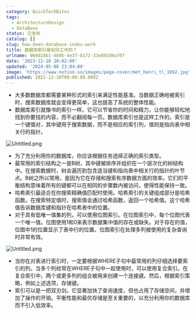 ```yaml
---
category: QuickTechBites
tags:
  - ArchitectureDesign
  - DataBase
status: 已发布
catalog: []
slug: how-does-database-index-work
title: 数据库索引是如何工作的？
urlname: 068d18b1-489b-4e37-b172-33e892d6a70f
date: '2023-12-10 20:02:00'
updated: '2024-05-08 23:04:00'
image: 'https://www.notion.so/images/page-cover/met_henri_tl_1892.jpg'
published: 2022-12-10T08:00:00.000Z
---
```

- 大多数数据库都需要某种形式的索引来满足性能基准。当数据正确地被索引时，搜索数据库就会变得更简单，这也提高了系统的整体性能。
- 数据库索引就像书的索引一样。它可以节省你的时间和精力，让你能够轻松地找到你要找的内容，而不必翻阅每一页。数据库索引也是这样工作的。索引是一个键值对，其中键用于搜索数据，而不是相应的索引列，值则是指向表中相关行的指针。

![Untitled.png](https://prod-files-secure.s3.us-west-2.amazonaws.com/5d24fe63-e567-4804-86f9-9fdc62e13082/3e87f042-644d-48ab-9a58-227f3d930d71/Untitled.png?X-Amz-Algorithm=AWS4-HMAC-SHA256&X-Amz-Content-Sha256=UNSIGNED-PAYLOAD&X-Amz-Credential=ASIAZI2LB466YMJRXW3C%2F20250316%2Fus-west-2%2Fs3%2Faws4_request&X-Amz-Date=20250316T053618Z&X-Amz-Expires=3600&X-Amz-Security-Token=IQoJb3JpZ2luX2VjEMz%2F%2F%2F%2F%2F%2F%2F%2F%2F%2FwEaCXVzLXdlc3QtMiJHMEUCIQCNfhmqlp51KGj6VacBiR9fphxPCYHH0MB9%2BINfo%2BGa%2FwIgRLduhH78pXk7uT6lujwM90xnsZxTQhgNmi1pSqo56jcq%2FwMIJRAAGgw2Mzc0MjMxODM4MDUiDCNgU7nOUpaMvC2IWyrcA83Irg7kbeYdaYn%2BOYXpb2l7h%2FakXB7JiholFLTkSGsTDpPTbvixgkVzL%2BARHJBNV7fino6QmtzqW8Jx23keinHwDQHVYMpAHMXQP7piADZ4fOlHRQJNsqmS77r5aNaDYEVpaVHqyzbXCgYKNWNxOaQJyn5j3EYsdwtYaniUDBgfr%2FTHjh8PHVPwi3DwWsW9atsDulJHo2c6a8FcY6KmoXnNN%2FT3okInq256Cw%2BvQnvwQsmaeDX%2BL0LWBaZfMMb715E1vJVlCYxh%2FDd3vzRHuPSGfcgvU2fzQtY2jrYcVVp4BINs07PzpKOsNAbaA72ItyDj2cr6YIhyQx4Vo2dbvDn%2BlQ8rSQgwM%2BlkpAHPHwZo94wjAw1ib9WVUPw0k2QwGS5vdZ%2FMqyQWJU2CMYA1Q%2B9Gmt4w6EcU9LOCbfbwlffTdsHECDit2nsXzE%2F2MvTa%2B5OrBEVWkkY1IZ7u62K%2BH265t%2BuyCYMECoC0MuIFGj7xFlk0yPvqNgL%2F0evyUuRVZbW9k3Z38KVMX51r4mozDn%2BEI0nfwRGDh6U6w5uWuqMFjTAPE0cmJKEQdFcVI5NIVwkhRKjgcBCGimXeZJ6WZG3eefFm7oUZw4%2BW1wGcSL3OAhBZfQaF2ibSqGMYMJSN2b4GOqUBQUqLuHsxiQkANG3Hz6iPeslRm5G%2Bn9CXY3pbCTfZRbUJtQuzDX5V%2Bmnk%2FlrHs%2FJr3WBN54GsKKGTm4gkmBZFrfQH85FoeYaXxODYg9%2FaJjY8TtB4GAwBMnGjf2s5jJGzBw6s%2B7qqYcnSgpzLVIE2re7AG1Tc8LmzlXfgPVjb221JXvkryqWFq1cZ8zjL0yGCu3kEaimmwb3MHxX9Hj72qxn0hyEw&X-Amz-Signature=15dd6aac7def2e2aa5fbdf4e44ccaf45e1f5e61428cfd91d2bc78196acef6d45&X-Amz-SignedHeaders=host&x-id=GetObject)

- 为了充分利用你的数据库，你应该根据任务选择正确的索引类型。
- 最常用的索引结构之一是B树，其中键被排序并组织在一个层次化的树结构中。在搜索数据时，树会遍历到包含适当键和指向表中相关行的指针的叶节点。B树之所以常用，是因为它在存储和搜索有序数据方面的效率。它们的平衡结构意味着所有的键都可以在相同的步骤数内被访问，使得性能保持一致。
- 哈希索引最适合在你搜索精确值匹配时使用。哈希索引的关键组成部分是哈希函数。在搜索特定值时，搜索值会通过哈希函数，返回一个哈希值。这个哈希值告诉数据库键和指针在哈希表中的位置。
- 对于具有低唯一值集的列，可以使用位图索引。在位图索引中，每个位图代表一个唯一值。位图使用1和0来表示数据集中值的存在或缺失。对于存在的值，位图中1的位置显示了表中行的位置。位图索引在处理多列被使用的复杂查询时非常有效。

![Untitled.png](https://prod-files-secure.s3.us-west-2.amazonaws.com/5d24fe63-e567-4804-86f9-9fdc62e13082/25e88b4a-737d-484e-85cc-b7fe2444aa3c/Untitled.png?X-Amz-Algorithm=AWS4-HMAC-SHA256&X-Amz-Content-Sha256=UNSIGNED-PAYLOAD&X-Amz-Credential=ASIAZI2LB466YMJRXW3C%2F20250316%2Fus-west-2%2Fs3%2Faws4_request&X-Amz-Date=20250316T053618Z&X-Amz-Expires=3600&X-Amz-Security-Token=IQoJb3JpZ2luX2VjEMz%2F%2F%2F%2F%2F%2F%2F%2F%2F%2FwEaCXVzLXdlc3QtMiJHMEUCIQCNfhmqlp51KGj6VacBiR9fphxPCYHH0MB9%2BINfo%2BGa%2FwIgRLduhH78pXk7uT6lujwM90xnsZxTQhgNmi1pSqo56jcq%2FwMIJRAAGgw2Mzc0MjMxODM4MDUiDCNgU7nOUpaMvC2IWyrcA83Irg7kbeYdaYn%2BOYXpb2l7h%2FakXB7JiholFLTkSGsTDpPTbvixgkVzL%2BARHJBNV7fino6QmtzqW8Jx23keinHwDQHVYMpAHMXQP7piADZ4fOlHRQJNsqmS77r5aNaDYEVpaVHqyzbXCgYKNWNxOaQJyn5j3EYsdwtYaniUDBgfr%2FTHjh8PHVPwi3DwWsW9atsDulJHo2c6a8FcY6KmoXnNN%2FT3okInq256Cw%2BvQnvwQsmaeDX%2BL0LWBaZfMMb715E1vJVlCYxh%2FDd3vzRHuPSGfcgvU2fzQtY2jrYcVVp4BINs07PzpKOsNAbaA72ItyDj2cr6YIhyQx4Vo2dbvDn%2BlQ8rSQgwM%2BlkpAHPHwZo94wjAw1ib9WVUPw0k2QwGS5vdZ%2FMqyQWJU2CMYA1Q%2B9Gmt4w6EcU9LOCbfbwlffTdsHECDit2nsXzE%2F2MvTa%2B5OrBEVWkkY1IZ7u62K%2BH265t%2BuyCYMECoC0MuIFGj7xFlk0yPvqNgL%2F0evyUuRVZbW9k3Z38KVMX51r4mozDn%2BEI0nfwRGDh6U6w5uWuqMFjTAPE0cmJKEQdFcVI5NIVwkhRKjgcBCGimXeZJ6WZG3eefFm7oUZw4%2BW1wGcSL3OAhBZfQaF2ibSqGMYMJSN2b4GOqUBQUqLuHsxiQkANG3Hz6iPeslRm5G%2Bn9CXY3pbCTfZRbUJtQuzDX5V%2Bmnk%2FlrHs%2FJr3WBN54GsKKGTm4gkmBZFrfQH85FoeYaXxODYg9%2FaJjY8TtB4GAwBMnGjf2s5jJGzBw6s%2B7qqYcnSgpzLVIE2re7AG1Tc8LmzlXfgPVjb221JXvkryqWFq1cZ8zjL0yGCu3kEaimmwb3MHxX9Hj72qxn0hyEw&X-Amz-Signature=97a9e6c38718f4c14e2d19979ab6720b52ef287386e23d0cad23522f566075a6&X-Amz-SignedHeaders=host&x-id=GetObject)

- 当你在对表进行索引时，一定要根据WHERE子句中最常用的列仔细选择要索引的列。当多个列经常在WHERE子句中一起使用时，可以使用复合索引。在复合索引中，两个或更多列的组合被用来创建一个连接键。然后，根据索引策略，例如上述选项，存储键。
- 索引可以是一把双刃剑。它显著加快了查询速度，但也占用了存储空间，并增加了操作的开销。平衡性能和最优存储是至关重要的，以充分利用你的数据库而不引入低效率。
